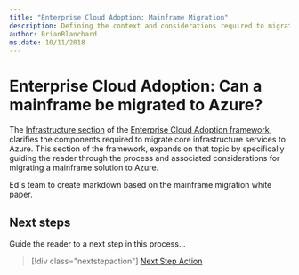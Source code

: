 ```yaml
---
title: "Enterprise Cloud Adoption: Mainframe Migration" 
description: Defining the context and considerations required to migrate a mainframe to Azure
author: BrianBlanchard
ms.date: 10/11/2018
---
```

# Enterprise Cloud Adoption: Can a mainframe be migrated to Azure?

The [Infrastructure section](overview.md) of the [Enterprise Cloud Adoption framework](../../overview.md), clarifies the components required to migrate core infrastructure services to Azure. This section of the framework, expands on that topic by specifically guiding the reader through the process and associated considerations for migrating a mainframe solution to Azure.

Ed's team to create markdown based on the mainframe migration white paper.

## Next steps

Guide the reader to a next step in this process...

> [!div class="nextstepaction"]
> [Next Step Action](overview.md)